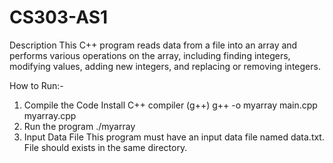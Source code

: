 # CS303-AS1
Description
This C++ program reads data from a file into an array and performs various operations on the array, including finding integers, modifying values, adding new integers, and replacing or removing integers.

How to Run:-
1) Compile the Code
   Install C++ compiler (g++)
   g++ -o myarray main.cpp myarray.cpp
2) Run the program
  ./myarray
3) Input Data File
  This program must have an input data file named data.txt. File should exists in the same directory.
